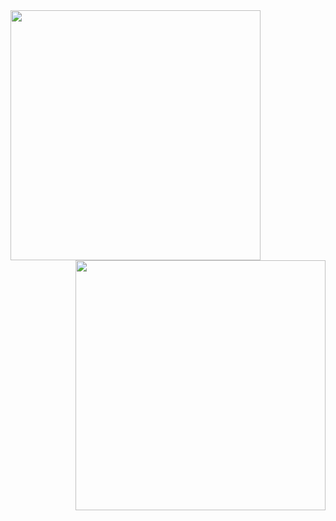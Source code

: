 <img align="left" width="400" src="https://github.com/Hiro527/Hiro527/metrics_left.svg">
<img align="right" width="400" src="https://github.com/Hiro527/Hiro527/metrics_right.svg">